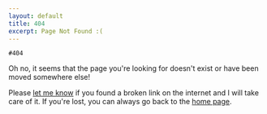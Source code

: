 ```yaml
---
layout: default
title: 404
excerpt: Page Not Found :(
---
```


<div class="featured">
  <code>#404</code>
</div>

<div class="inwrap story clearfix">
  <p>Oh no, it seems that the page you're looking for doesn't exist or have been moved somewhere else!</p>

  <p>Please <a href="mailto:{{ site.email }}">let me know</a> if you found a broken link on the internet and I will take care of it. If you're lost, you can always go back to the <a href="{{ site.baseurl }}">home page</a>.</p>
</div>
